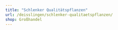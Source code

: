 ```yaml
---
title: "Schlenker Qualitätspflanzen"
url: /deisslingen/schlenker-qualitaetspflanzen/
shop: Großhandel
---
```

